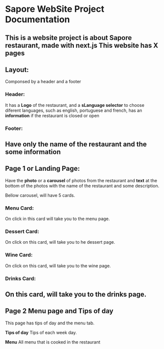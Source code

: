 # Sapore WebSite Project Documentation

This is a website project is about Sapore restaurant, made with next.js
This website has X pages
-----------------------------------------------------------
## Layout:
Componsed by a header and a footer

### Header:
It has a **Logo** of the restaurant, and a **sLanguage selector** to choose diferent languages, such as english, portuguese and french, has an **information** if the restaurant is closed or open

### Footer:
Have only the name of the restaurant and the some information
-----------------------------------------------------------
## Page 1 or Landing Page:
Have the **photo** or a **carousel** of photos from the restaurant and **text** at the bottom of the photos with the name of the restaurant and some description.

Bellow carousel, will have 5 cards.

### Menu Card:
On click in this card will take you to the menu page.

### Dessert Card:
On click on this card, will take you to he dessert page.

### Wine Card:
On click on this card, will take you to the wine page.

### Drinks Card:
On this card, will take you to the drinks page.
-----------------------------------------------------------

## Page 2 Menu page and Tips of day

This page has tips of day and the menu tab. 

**Tips of day**
Tips of each week day.

**Menu**
All menu that is cooked in the restaurant

